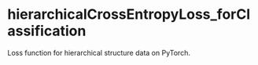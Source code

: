 # hierarchicalCrossEntropyLoss_forClassification
Loss function for hierarchical structure data on PyTorch.
